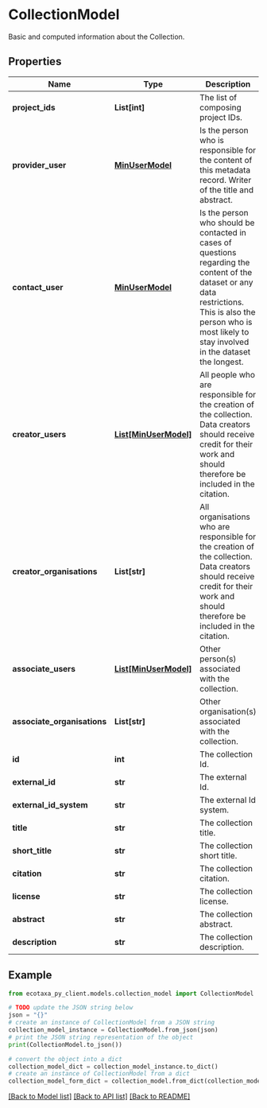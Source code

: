 # CollectionModel

Basic and computed information about the Collection.

## Properties

Name | Type | Description | Notes
------------ | ------------- | ------------- | -------------
**project_ids** | **List[int]** | The list of composing project IDs. | 
**provider_user** | [**MinUserModel**](MinUserModel.md) | Is the person who         is responsible for the content of this metadata record. Writer of the title and abstract. | [optional] 
**contact_user** | [**MinUserModel**](MinUserModel.md) | Is the person who         should be contacted in cases of questions regarding the content of the dataset or any data restrictions.         This is also the person who is most likely to stay involved in the dataset the longest. | [optional] 
**creator_users** | [**List[MinUserModel]**](MinUserModel.md) | All people who         are responsible for the creation of the collection. Data creators should receive credit         for their work and should therefore be included in the citation. | [optional] [default to []]
**creator_organisations** | **List[str]** | All         organisations who are responsible for the creation of the collection. Data creators should         receive credit for their work and should therefore be included in the citation. | [optional] [default to []]
**associate_users** | [**List[MinUserModel]**](MinUserModel.md) | Other person(s)         associated with the collection. | [optional] [default to []]
**associate_organisations** | **List[str]** | Other         organisation(s) associated with the collection. | [optional] [default to []]
**id** | **int** | The collection Id. | 
**external_id** | **str** | The external Id. | 
**external_id_system** | **str** | The external Id system. | 
**title** | **str** | The collection title. | 
**short_title** | **str** | The collection short title. | [optional] 
**citation** | **str** | The collection citation. | [optional] 
**license** | **str** | The collection license. | [optional] 
**abstract** | **str** | The collection abstract. | [optional] 
**description** | **str** | The collection description. | [optional] 

## Example

```python
from ecotaxa_py_client.models.collection_model import CollectionModel

# TODO update the JSON string below
json = "{}"
# create an instance of CollectionModel from a JSON string
collection_model_instance = CollectionModel.from_json(json)
# print the JSON string representation of the object
print(CollectionModel.to_json())

# convert the object into a dict
collection_model_dict = collection_model_instance.to_dict()
# create an instance of CollectionModel from a dict
collection_model_form_dict = collection_model.from_dict(collection_model_dict)
```
[[Back to Model list]](../README.md#documentation-for-models) [[Back to API list]](../README.md#documentation-for-api-endpoints) [[Back to README]](../README.md)


